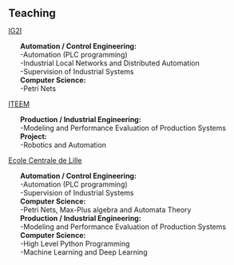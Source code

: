 <h1 id="teaching"></h1>

<h2 style="margin: 30px 0px 10px;">Teaching</h2>

<p><a href="https://ig2i.centralelille.fr">IG2I</a><p/>
<ul>
  <b> Automation / Control Engineering: </b><br>
  -Automation (PLC programming) <br>
  -Industrial Local Networks and Distributed Automation<br>
  -Supervision of Industrial Systems<br>
  <b> Computer Science: </b><br>
  -Petri Nets <br>
</ul>

<p><a href="https://iteem.centralelille.fr">ITEEM</a><p/>
<ul>
  <b> Production / Industrial Engineering: </b><br>
  -Modeling and Performance Evaluation of Production Systems<br>
  <b> Project: </b><br>
  -Robotics and Automation<br>
</ul>

<p><a href="https://ecole.centralelille.fr">Ecole Centrale de Lille</a><p/>
<ul>
  <b> Automation / Control Engineering: </b><br>
  -Automation (PLC programming) <br>
  -Supervision of Industrial Systems<br>
  <b> Computer Science: </b><br>
  -Petri Nets, Max-Plus algebra and Automata Theory<br>
  <b> Production / Industrial Engineering: </b><br>
  -Modeling and Performance Evaluation of Production Systems<br>
  <b> Computer Science: </b><br>
  -High Level Python Programming<br>
  -Machine Learning and Deep Learning<br>
</ul>
